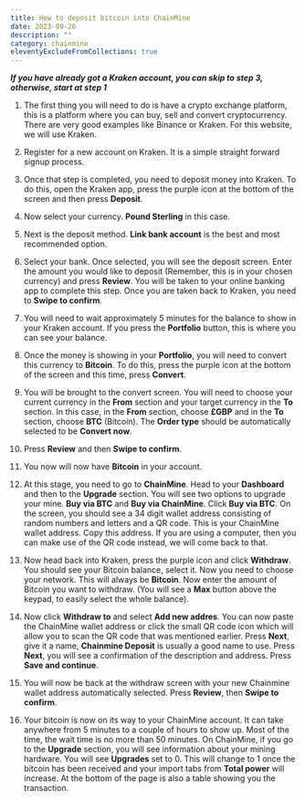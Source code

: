 ```yaml
---
title: How to deposit bitcoin into ChainMine
date: 2023-09-26
description: ""
category: chainmine
eleventyExcludeFromCollections: true
---
```


***If you have already got a Kraken account, you can skip to step 3, otherwise, start at step 1***


1. The first thing you will need to do is have a crypto exchange platform, this is a platform where you can buy, sell and convert cryptocurrency. There are very good examples like Binance or Kraken. For this website, we will use Kraken.

2. Register for a new account on Kraken. It is a simple straight forward signup process.

3. Once that step is completed, you need to deposit money into Kraken. To do this, open the Kraken app, press the purple icon at the bottom of the screen and then press **Deposit**.

4. Now select your currency. **Pound Sterling** in this case. 

5. Next is the deposit method. **Link bank account** is the best and most recommended option.

6. Select your bank. Once selected, you will see the deposit screen. Enter the amount you would like to deposit (Remember, this is in your chosen currency) and press **Review**. You will be taken to your online banking app to complete this step. Once you are taken back to Kraken, you need to **Swipe to confirm**.

7. You will need to wait approximately 5 minutes for the balance to show in your Kraken account. If you press the **Portfolio** button, this is where you can see your balance.

8. Once the money is showing in your **Portfolio**, you will need to convert this currency to **Bitcoin**. To do this, press the purple icon at the bottom of the screen and this time, press **Convert**. 

9. You will be brought to the convert screen. You will need to choose your current currency in the **From** section and your target currency in the **To** section. In this case, in the **From** section, choose **£GBP** and in the **To** section, choose **BTC** (Bitcoin). The **Order type** should be automatically selected to be **Convert now**.

10. Press **Review** and then **Swipe to confirm**.

11. You now will now have **Bitcoin** in your account.

12. At this stage, you need to go to **ChainMine**. Head to your **Dashboard** and then to the **Upgrade** section. You will see two options to upgrade your mine. **Buy via BTC** and **Buy via ChainMine**. Click **Buy via BTC**. On the screen, you should see a 34 digit wallet address consisting of random numbers and letters and a QR code. This is your ChainMine wallet address. Copy this address. If you are using a computer, then you can make use of the QR code instead, we will come back to that.

13. Now head back into Kraken, press the purple icon and click **Withdraw**. You should see your Bitcoin balance, select it. Now you need to choose your network. This will always be **Bitcoin**. Now enter the amount of Bitcoin you want to withdraw. (You will see a **Max** button above the keypad, to easily select the whole balance).

14. Now click **Withdraw to** and select **Add new addres**. You can now paste the ChainMine wallet address or click the small QR code icon which will allow you to scan the QR code that was mentioned earlier. Press **Next**, give it a name, **Chainmine Deposit** is usually a good name to use. Press **Next**, you will see a confirmation of the description and address. Press **Save and continue**. 

15. You will now be back at the withdraw screen with your new Chainmine wallet address automatically selected. Press **Review**, then **Swipe to confirm**.

16. Your bitcoin is now on its way to your ChainMine account. It can take anywhere from 5 minutes to a couple of hours to show up. Most of the time, the wait time is no more than 50 minutes. On ChainMine, if you go to the **Upgrade** section, you will see information about your mining hardware. You will see **Upgrades** set to 0. This will change to 1 once the bitcoin has been received and your import tabs from **Total power** will increase. At the bottom of the page is also a table showing you the transaction.